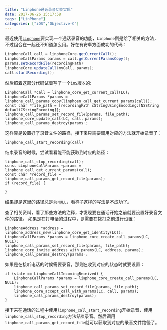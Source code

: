 ```yaml
---
title: "Linphone通话录音功能实现"
date: 2017-06-26 15:17:58
tags: ["LinPhone"]
categories: ["iOS","Objective-C"]
---
```


最近使用[`Linphone`][1]要实现一个通话录音的功能，`Linphone`倒是给了相关的方法，不过组合在一起还不知道怎么用。好在有安卓方面成功的代码：
```java
LinphoneCall call = linphoneCore.getCurrentCall();
LinphoneCallParams params = call.getCurrentParamsCopy();
params.setRecordFile(recordingPath);
linphoneCore.updateCall(myCall, params);
call.startRecording();
```
然后照着这部分代码试着写了一个`iOS`版本的:
```objc
LinphoneCall *call = linphone_core_get_current_call(LC);
LinphoneCallParams *params = linphone_call_params_copy(linphoen_call_get_current_params(call));
const char *file_path = [recordingPath cStringUsingEncoding:[NSString defaultCStringEncoding]];
linphone_call_params_set_record_file(params, file_path);
linphone_core_update_call(LC, call, params);
linphone_call_params_destroy(params);
```
这样算是设置好了录音文件的路径，接下来只需要调用对应的方法就开始录音了：
```objc
linphone_call_start_recording(call);
```
结束录音的时候，尝试看看能不能获取到对应的路径：
```objc
linphone_call_stop_recording(call);
const LinphoneCallParams *params = linphone_call_get_current_params(call);
const char *record_file = linphone_call_params_get_record_file(params);
if (record_file) {

}
```
结果却是这里的路径总是为`NULL`，看样子这样的写法是不成功了。

查了相关资料，看了那些方法的注释，才发现要在通话开始之前就要设置好录音文件的路径。
如果是在打电话的过程中，则需要在拨打之前进行设置：
```objc
LinphoneAddress *address = linphone_address_new(linphone_core_get_identity(LC));
LinphoneCallParams *params = linphone_core_create_call_params(LC, NULL);
linphone_call_params_set_record_file(params, file_path);
linphone_core_invite_address_with_params(LC, address, params);
linphone_call_params_destroy(params);
```
如果是在接听电话的时候需要录音，那则在收到对应的状态时就要设置：
```objc
if (state == LinphoneCallIncomingReceived) {
    LinphoneCallParams *params = linphone_core_create_call_params(LC, NULL);
    linphone_call_params_set_record_file(params, file_path);
    linphone_core_accept_call_with_params(LC, call, params);
    linphone_call_params_destroy(params);
}
```
接下来在通话的过程中使用`linphone_call_start_recording`开始录音，使用`linphone_call_stop_recording`方法结束录音。然后调用`linphone_call_params_get_record_file`就可以获取到对应的录音文件路径了。

[1]:http://www.linphone.org